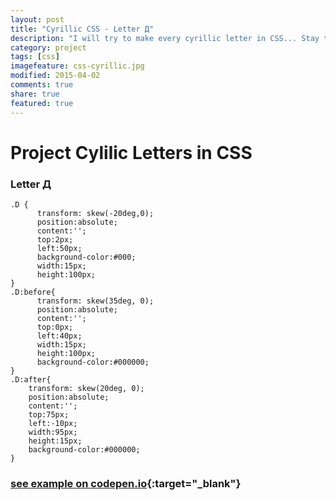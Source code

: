 ```yaml
---
layout: post
title: "Cyrillic CSS - Letter Д"
description: "I will try to make every cyrillic letter in CSS... Stay tuned..."
category: project
tags: [css] 
imagefeature: css-cyrillic.jpg
modified: 2015-04-02
comments: true
share: true
featured: true
---
```


# Project Cylilic Letters in CSS

### Letter Д
    .D {
          transform: skew(-20deg,0);
          position:absolute;
          content:'';
          top:2px;
          left:50px;
          background-color:#000;
          width:15px;
          height:100px;
    }
    .D:before{
          transform: skew(35deg, 0);
          position:absolute;
          content:'';
          top:0px;
          left:40px;
          width:15px;
          height:100px;
          background-color:#000000;
    }
    .D:after{
        transform: skew(20deg, 0);
        position:absolute;
        content:'';
        top:75px;
        left:-10px;
        width:95px;
        height:15px;
        background-color:#000000;
    }
    
### [see example on codepen.io](http://codepen.io/MilosRujevic/pen/azrpLO){:target="_blank"}